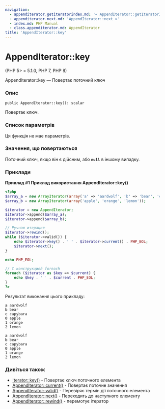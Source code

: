 ```yaml
---
navigation:
  - appenditerator.getiteratorindex.md: '« AppendIterator::getIteratorIndex'
  - appenditerator.next.md: 'AppendIterator::next »'
  - index.md: PHP Manual
  - class.appenditerator.md: AppendIterator
title: 'AppendIterator::key'
---
```

# AppendIterator::key

(PHP 5> = 5.1.0, PHP 7, PHP 8)

AppendIterator::key — Повертає поточний ключ

### Опис

```methodsynopsis
public AppendIterator::key(): scalar
```

Повертає ключ.

### Список параметрів

Ця функція не має параметрів.

### Значення, що повертаються

Поточний ключ, якщо він є дійсним, або **`null`** в іншому випадку.

### Приклади

**Приклад #1 Приклад використання **AppendIterator::key()****

```php
<?php
$array_a = new ArrayIterator(array('a' => 'aardwolf', 'b' => 'bear', 'c' => 'capybara'));
$array_b = new ArrayIterator(array('apple', 'orange', 'lemon'));

$iterator = new AppendIterator;
$iterator->append($array_a);
$iterator->append($array_b);

// Ручная итерация
$iterator->rewind();
while ($iterator->valid()) {
    echo $iterator->key() . ' ' . $iterator->current() . PHP_EOL;
    $iterator->next();
}

echo PHP_EOL;

// С конструкцией foreach
foreach ($iterator as $key => $current) {
    echo $key . ' ' . $current . PHP_EOL;
}
?>
```

Результат виконання цього прикладу:

```
a aardwolf
b bear
c capybara
0 apple
1 orange
2 lemon

a aardwolf
b bear
c capybara
0 apple
1 orange
2 lemon
```

### Дивіться також

-   [Iterator::key()](iterator.key.md) - Повертає ключ поточного елемента
-   [AppendIterator::current()](appenditerator.current.md) - Повертає поточне значення
-   [AppendIterator::valid()](appenditerator.valid.md) - Перевіряє термін дії поточного елемента
-   [AppendIterator::next()](appenditerator.next.md) - Переходить до наступного елементу
-   [AppendIterator::rewind()](appenditerator.rewind.md) - перемотує ітератор
